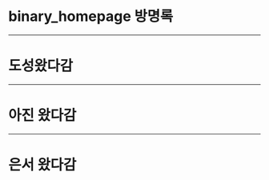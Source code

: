 # binary_homepage 방명록
---------------------
# 도성왔다감
----------------------
# 아진 왔다감
---------------------
# 은서 왔다감

